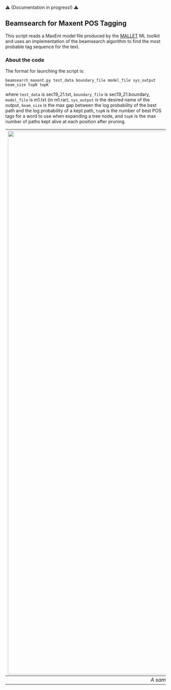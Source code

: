 :warning: (Documentation in progress!) :warning:

Beamsearch for Maxent POS Tagging
---

This script reads a MaxEnt model file produced by the [MALLET](http://mallet.cs.umass.edu/) ML toolkit and uses an implementation of the beamsearch algorithm to find the most probable tag sequence for the text.

### About the code

The format for launching the script is:  

```beamsearch_maxent.py test_data boundary_file model_file sys_output beam_size topN topK```

where ```test_data``` is sec19_21.txt, ```boundary_file``` is sec19_21.boundary, ```model_file``` is m1.txt (in m1.rar), ```sys_output``` is the desired name of the output, ```beam_size``` is the max gap between the log probability of the best path and the log probability of a kept path, ```topN``` is the number of best POS tags for a word to use when expanding a tree node, and ```topK``` is the max number of paths kept alive at each position after pruning.

| <img src="output_sample.png" alt="output_sample.png" width="1700"/> | 
|:--:| 
| *A sample of the output with the format of: (input) => (trigram POS label) (joint log probability of sequence).* |
